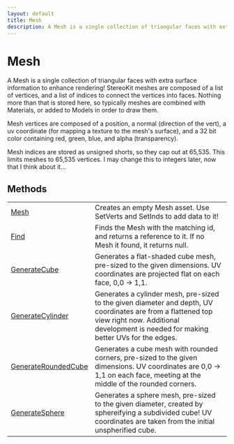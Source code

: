```yaml
---
layout: default
title: Mesh
description: A Mesh is a single collection of triangular faces with extra surface information to enhance rendering! StereoKit meshes are composed of a list of vertices, and a list of indices to connect the vertices into faces. Nothing more than that is stored here, so typically meshes are combined with Materials, or added to Models in order to draw them.  Mesh vertices are composed of a position, a normal (direction of the vert), a uv coordinate (for mapping a texture to the mesh's surface), and a 32 bit color containing red, green, blue, and alpha (transparency).  Mesh indices are stored as unsigned shorts, so they cap out at 65,535. This limits meshes to 65,535 vertices. I may change this to integers later, now that I think about it...
---
```

# Mesh

A Mesh is a single collection of triangular faces with extra surface information to enhance
rendering! StereoKit meshes are composed of a list of vertices, and a list of indices to
connect the vertices into faces. Nothing more than that is stored here, so typically meshes
are combined with Materials, or added to Models in order to draw them.

Mesh vertices are composed of a position, a normal (direction of the vert), a uv coordinate
(for mapping a texture to the mesh's surface), and a 32 bit color containing red, green, blue,
and alpha (transparency).

Mesh indices are stored as unsigned shorts, so they cap out at 65,535. This limits meshes to
65,535 vertices. I may change this to integers later, now that I think about it...



## Methods

|  |  |
|--|--|
|[Mesh]({{site.url}}/Pages/Reference/Mesh/Mesh.html)|Creates an empty Mesh asset. Use SetVerts and SetInds to add data to it!|
|[Find]({{site.url}}/Pages/Reference/Mesh/Find.html)|Finds the Mesh with the matching id, and returns a reference to it. If no Mesh it found, it returns null.|
|[GenerateCube]({{site.url}}/Pages/Reference/Mesh/GenerateCube.html)|Generates a flat-shaded cube mesh, pre-sized to the given dimensions. UV coordinates are projected flat on each face, 0,0 -> 1,1.|
|[GenerateCylinder]({{site.url}}/Pages/Reference/Mesh/GenerateCylinder.html)|Generates a cylinder mesh, pre-sized to the given diameter and depth, UV coordinates are from a flattened top view right now. Additional development is needed for making better UVs for the edges.|
|[GenerateRoundedCube]({{site.url}}/Pages/Reference/Mesh/GenerateRoundedCube.html)|Generates a cube mesh with rounded corners, pre-sized to the given dimensions. UV coordinates are 0,0 -> 1,1 on each face, meeting at the middle of the rounded corners.|
|[GenerateSphere]({{site.url}}/Pages/Reference/Mesh/GenerateSphere.html)|Generates a sphere mesh, pre-sized to the given diameter, created by sphereifying a subdivided cube! UV coordinates are taken from the initial unspherified cube.|


